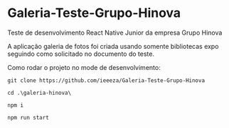 # Galeria-Teste-Grupo-Hinova
Teste de desenvolvimento React Native Junior da empresa Grupo Hinova

A aplicação galeria de fotos foi criada usando somente bibliotecas expo seguindo como solicitado no documento do teste.


Como rodar o projeto no mode de desenvolvimento:

```
git clone https://github.com/ieeeza/Galeria-Teste-Grupo-Hinova

cd .\galeria-hinova\

npm i

npm run start

```
